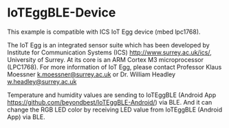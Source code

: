 # IoTEggBLE-Device

This example is compatible with ICS IoT Egg device (mbed lpc1768). 

The IoT Egg is an integrated sensor suite which has been developed by Institute for 
Communication Systems (ICS) http://www.surrey.ac.uk/ics/, University of Surrey. At its core is an ARM Cortex M3 microprocessor (LPC1768). For more information of IoT Egg, please contact Professor Klaus Moessner <k.moessner@surrey.ac.uk> or Dr. William Headley <w.headley@surrey.ac.uk>

Temperature and humidity values are sending to IoTEggBLE (Android App https://github.com/beyondbest/IoTEggBLE-Android/) via BLE. And it can change the RGB LED color by receiving LED value from IoTEggBLE (Android App) via BLE.
